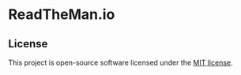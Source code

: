 # ReadTheMan.io

## License

This project is open-source software licensed under the [MIT license](https://opensource.org/licenses/MIT).
